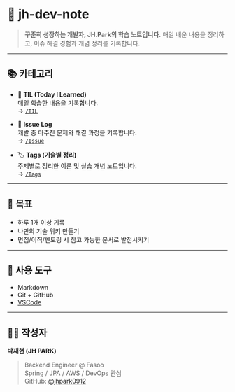 # 📘 jh-dev-note

> **꾸준히 성장하는 개발자, JH.Park의 학습 노트입니다.**
> 매일 배운 내용을 정리하고, 이슈 해결 경험과 개념 정리를 기록합니다.

---

## 📚 카테고리

- 📅 **TIL (Today I Learned)**  
  매일 학습한 내용을 기록합니다.  
  → [`/TIL`](./TIL)

- 🧯 **Issue Log**  
  개발 중 마주친 문제와 해결 과정을 기록합니다.  
  → [`/Issue`](./Issue)

- 🏷️ **Tags (기술별 정리)**  
  주제별로 정리한 이론 및 실습 개념 노트입니다.  
  → [`/Tags`](./Tags)

---

## 🎯 목표

- 하루 1개 이상 기록
- 나만의 기술 위키 만들기
- 면접/이직/멘토링 시 참고 가능한 문서로 발전시키기

---

## 📌 사용 도구

- Markdown
- Git + GitHub
- [VSCode](https://code.visualstudio.com/)

---

## 🙋‍♂️ 작성자

**박재현 (JH PARK)**  
> Backend Engineer @ Fasoo  
> Spring / JPA / AWS / DevOps 관심  
> GitHub: [@jhpark0912](https://github.com/jhpark0912)